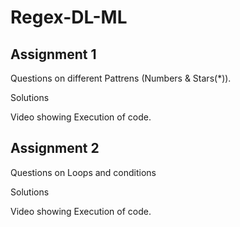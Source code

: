 # Regex-DL-ML

## Assignment 1

Questions on different Pattrens (Numbers & Stars(*)).

Solutions

Video showing Execution of code.

## Assignment 2

Questions on Loops and conditions

Solutions

Video showing Execution of code.
